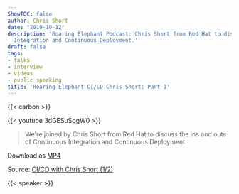 ```yaml
---
ShowTOC: false
author: Chris Short
date: "2019-10-12"
description: 'Roaring Elephant Podcast: Chris Short from Red Hat to discuss Continuous
  Integration and Continuous Deployment.'
draft: false
tags:
- talks
- interview
- videos
- public speaking
title: 'Roaring Elephant CI/CD Chris Short: Part 1'
---
```


{{< carbon >}}

{{< youtube 3dGESuSggW0 >}}

> We're joined by Chris Short from Red Hat to discuss the ins and outs of Continuous Integration and Continuous Deployment.

Download as [MP4](https://shortcdn.com/chrisshort/CI_CD-with-Chris-Short-1_2.mp4)

Source: [CI/CD with Chris Short (1/2)](https://youtu.be/3dGESuSggW0)

{{< speaker >}}

